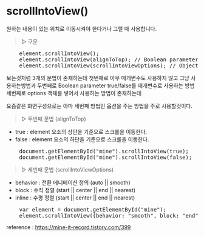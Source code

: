 # scrollIntoView()
원하는 내용이 있는 위치로 이동시켜야 한다거나 그럴 때 사용합니다.

>▷ 구문
<pre>
    element.scrollIntoView();
    element.scrollIntoView(alignToTop); // Boolean parameter
    element.scrollIntoView(scrollIntoViewOptions); // Object parameter
</pre>
보는것처럼 3개의 문법이 존재하는데
첫번째로 아무 매개변수도 사용하지 않고 그냥 사용하는방법과
두번째로 Boolean parameter true/false를 매개변수로 사용하는 방법
세번째로 options 객체를 넣어서 사용하는 방법이 존재하는데

요즘같은 화면구성으로는 아마 세번째 방법인 옵션을 주는 방법을 주로 사용할것이다.

>▷ 두번째 문법 (alignToTop)
 - true : element 요소의 상단을 기준으로 스크롤을 이동한다.
 - false : element 요소의 하단을 기준으로 스크롤을 이동한다.

<pre>
    document.getElementById("mine").scrollIntoView(true);
    document.getElementById("mine").scrollIntoView(false); 
</pre>
>▷ 세번째 문법 (scrollIntoViewOptions)
 - behavior : 전환 에니메이션 정의 (auto || smooth)
 - block : 수직 정렬 (start || center || end || nearest)
 - inline : 수평 정렬 (start || center || end || nearest)

<pre>
    var element = document.getElementById("mine");
    element.scrollIntoView({behavior: "smooth", block: "end", inline: "nearest"});
</pre>
    
reference : https://mine-it-record.tistory.com/399